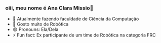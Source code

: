 ### oiii, meu nome é Ana Clara Missio👋

- 🔭 Atualmente fazendo faculdade de Ciência da Computação
- 🌱 Gosto muito de Robótica
- 😄 Pronouns: Ela/Dela
- ⚡ Fun fact: Ex participante de um time de Robótica na categoria FRC


